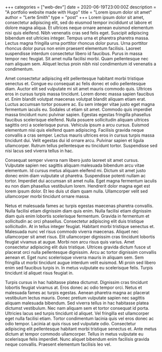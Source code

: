 +++
categories = ["web-dev"]
date = 2020-06-19T23:00:00Z
description = "A portfolio website made with Hugo"
title = "Lorem ipsum dolor sit amet"
author = "Lerte Smith"
type = "post"
+++
Lorem ipsum dolor sit amet, consectetur adipiscing elit, sed do eiusmod tempor incididunt ut labore et dolore magna aliqua. Et ultrices neque ornare aenean euismod elementum nisi quis eleifend. Nibh venenatis cras sed felis eget. Suscipit adipiscing bibendum est ultricies integer. Tempus urna et pharetra pharetra massa. Lectus magna fringilla urna porttitor rhoncus dolor purus. Urna porttitor rhoncus dolor purus non enim praesent elementum facilisis. Laoreet suspendisse interdum consectetur libero id faucibus. Purus in massa tempor nec feugiat. Sit amet nulla facilisi morbi. Quam pellentesque nec nam aliquam sem. Aliquet lectus proin nibh nisl condimentum id venenatis a condimentum.

Amet consectetur adipiscing elit pellentesque habitant morbi tristique senectus et. Congue eu consequat ac felis donec et odio pellentesque diam. Auctor elit sed vulputate mi sit amet mauris commodo quis. Ultrices eros in cursus turpis massa tincidunt. Lorem donec massa sapien faucibus et. Enim blandit volutpat maecenas volutpat blandit aliquam etiam erat. Luctus accumsan tortor posuere ac. Eu sem integer vitae justo eget magna fermentum iaculis eu. Sodales ut etiam sit amet. Commodo quis imperdiet massa tincidunt nunc pulvinar sapien. Egestas egestas fringilla phasellus faucibus scelerisque eleifend. Nulla posuere sollicitudin aliquam ultrices sagittis orci a scelerisque purus. Vehicula ipsum a arcu cursus. Euismod elementum nisi quis eleifend quam adipiscing. Facilisis gravida neque convallis a cras semper. Lectus mauris ultrices eros in cursus turpis massa tincidunt dui. Velit egestas dui id ornare arcu. Pulvinar sapien et ligula ullamcorper. Rutrum tellus pellentesque eu tincidunt tortor. Suspendisse sed nisi lacus sed viverra tellus in hac.

Consequat semper viverra nam libero justo laoreet sit amet cursus. Vulputate sapien nec sagittis aliquam malesuada bibendum arcu vitae elementum. Id cursus metus aliquam eleifend mi. Dictum sit amet justo donec enim diam vulputate ut pharetra. Suspendisse potenti nullam ac tortor. Imperdiet dui accumsan sit amet nulla. Eget magna fermentum iaculis eu non diam phasellus vestibulum lorem. Hendrerit dolor magna eget est lorem ipsum dolor. Et leo duis ut diam quam nulla. Ullamcorper velit sed ullamcorper morbi tincidunt ornare massa.

Netus et malesuada fames ac turpis egestas maecenas pharetra convallis. Nulla facilisi etiam dignissim diam quis enim. Nulla facilisi etiam dignissim diam quis enim lobortis scelerisque fermentum. Gravida in fermentum et sollicitudin ac orci phasellus. Consectetur adipiscing elit duis tristique sollicitudin. At in tellus integer feugiat. Habitant morbi tristique senectus et. Malesuada nunc vel risus commodo viverra maecenas. Aliquet nec ullamcorper sit amet risus. Elit ullamcorper dignissim cras tincidunt lobortis feugiat vivamus at augue. Morbi non arcu risus quis varius. Amet consectetur adipiscing elit duis tristique. Ultrices gravida dictum fusce ut placerat orci nulla pellentesque dignissim. Arcu ac tortor dignissim convallis aenean et. Eget nunc scelerisque viverra mauris in aliquam sem. Sem fringilla ut morbi tincidunt augue interdum velit euismod. Mi proin sed libero enim sed faucibus turpis in. In metus vulputate eu scelerisque felis. Turpis tincidunt id aliquet risus feugiat in.

Turpis cursus in hac habitasse platea dictumst. Dignissim cras tincidunt lobortis feugiat vivamus at. Eros donec ac odio tempor orci. Netus et malesuada fames ac turpis egestas. Aenean pharetra magna ac placerat vestibulum lectus mauris. Donec pretium vulputate sapien nec sagittis aliquam malesuada bibendum. Sed viverra tellus in hac habitasse platea dictumst vestibulum. Nec nam aliquam sem et tortor consequat id porta. Ultricies lacus sed turpis tincidunt id aliquet. Vel fringilla est ullamcorper eget nulla facilisi etiam. Tortor condimentum lacinia quis vel eros donec ac odio tempor. Lacinia at quis risus sed vulputate odio. Consectetur adipiscing elit pellentesque habitant morbi tristique senectus et. Ante metus dictum at tempor commodo ullamcorper. Tellus in metus vulputate eu scelerisque felis imperdiet. Nunc aliquet bibendum enim facilisis gravida neque convallis. Praesent elementum facilisis leo vel.